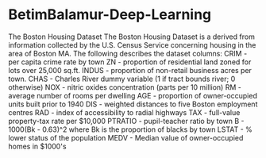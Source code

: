 # BetimBalamur-Deep-Learning
The Boston Housing Dataset  The Boston Housing Dataset is a derived from information collected by the U.S. Census Service concerning housing in the area of Boston MA. The following describes the dataset columns:  CRIM - per capita crime rate by town  ZN - proportion of residential land zoned for lots over 25,000 sq.ft.  INDUS - proportion of non-retail business acres per town.  CHAS - Charles River dummy variable (1 if tract bounds river; 0 otherwise)  NOX - nitric oxides concentration (parts per 10 million)  RM - average number of rooms per dwelling  AGE - proportion of owner-occupied units built prior to 1940  DIS - weighted distances to five Boston employment centres  RAD - index of accessibility to radial highways  TAX - full-value property-tax rate per $10,000  PTRATIO - pupil-teacher ratio by town  B - 1000(Bk - 0.63)^2 where Bk is the proportion of blacks by town  LSTAT - % lower status of the population  MEDV - Median value of owner-occupied homes in $1000's
